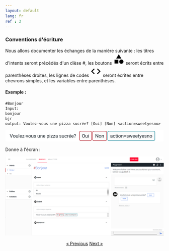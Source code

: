 ```yaml
---
layout: default
lang: fr
ref : 3
---
```


### Conventions d'écriture

Nous allons documenter les échanges de la manière suivante : les titres d'intents seront précédés d'un dièse #, les boutons ![image](/assets/images/category.png) seront écrits entre parenthèses droites, les lignes de codes ![image](/assets/images/chevrons.png)  seront écrites entre chevrons simples, et les variables entre parenthèses.


#### Exemple : 

    #Bonjour 
    Input: 
    bonjour
    bjr
    output: Voulez-vous une pizza sucrée? [Oui] [Non] <action=sweetyesno>


![image](/assets/images/voulez-vous-une-pizza-sucree.png) 

Donne à l'écran :

![image](assets\images\voulez-vous-une-pizza-sucree-total.png)




<div style = "text-align:center" markdown="1">
<a href="En-francais2.html" class="previous">&laquo; Previous</a>
<a href="En-francais4.html" class="next">Next &raquo;</a>
</div>


